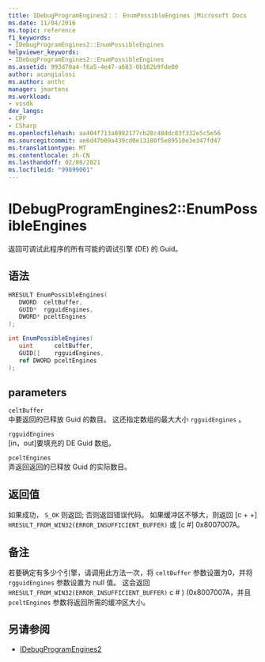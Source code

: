 ```yaml
---
title: IDebugProgramEngines2：： EnumPossibleEngines |Microsoft Docs
ms.date: 11/04/2016
ms.topic: reference
f1_keywords:
- IDebugProgramEngines2::EnumPossibleEngines
helpviewer_keywords:
- IDebugProgramEngines2::EnumPossibleEngines
ms.assetid: 993d70a4-f6a5-4e47-a603-0b162b9fde00
author: acangialosi
ms.author: anthc
manager: jmartens
ms.workload:
- vssdk
dev_langs:
- CPP
- CSharp
ms.openlocfilehash: aa404f713a8982177cb28c48ddc83f332e5c5e56
ms.sourcegitcommit: ae6d47b09a439cd0e13180f5e89510e3e347fd47
ms.translationtype: MT
ms.contentlocale: zh-CN
ms.lasthandoff: 02/08/2021
ms.locfileid: "99899001"
---
```

# <a name="idebugprogramengines2enumpossibleengines"></a>IDebugProgramEngines2::EnumPossibleEngines
返回可调试此程序的所有可能的调试引擎 (DE) 的 Guid。

## <a name="syntax"></a>语法

```cpp
HRESULT EnumPossibleEngines( 
   DWORD  celtBuffer,
   GUID*  rgguidEngines,
   DWORD* pceltEngines
);
```

```csharp
int EnumPossibleEngines( 
   uint      celtBuffer,
   GUID[]    rgguidEngines,
   ref DWORD pceltEngines
);
```

## <a name="parameters"></a>parameters
`celtBuffer`\
中要返回的已释放 Guid 的数目。 这还指定数组的最大大小 `rgguidEngines` 。

`rgguidEngines`\
[in，out]要填充的 DE Guid 数组。

`pceltEngines`\
弄返回返回的已释放 Guid 的实际数目。

## <a name="return-value"></a>返回值
 如果成功， `S_OK` 则返回; 否则返回错误代码。 如果缓冲区不够大，则返回 [c + +] `HRESULT_FROM_WIN32(ERROR_INSUFFICIENT_BUFFER)` 或 [c #] 0x8007007A。

## <a name="remarks"></a>备注
 若要确定有多少个引擎，请调用此方法一次，将 `celtBuffer` 参数设置为0，并将 `rgguidEngines` 参数设置为 null 值。 这会返回 `HRESULT_FROM_WIN32(ERROR_INSUFFICIENT_BUFFER)` c # )  (0x8007007A，并且 `pceltEngines` 参数将返回所需的缓冲区大小。

## <a name="see-also"></a>另请参阅
- [IDebugProgramEngines2](../../../extensibility/debugger/reference/idebugprogramengines2.md)
